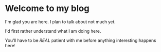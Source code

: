 # Welcome to my blog

I'm glad you are here. I plan to talk about not much yet. 

I'd first rather understand what I am doing here.

You'll have to be <em>REAL</em> patient with me before anything interesting happens here!
